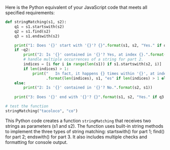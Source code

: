 Here is the Python equivalent of your JavaScript code that meets all specified requirements:

```python
def stringMatching(s1, s2):
    q1 = s1.startswith(s2) 
    q2 = s1.find(s2)  
    q3 = s1.endswith(s2) 

    print("1: Does '{}' start with '{}'? {}".format(s1, s2, "Yes." if q1 else "No."))
    if ~q2:
        print("2: Is '{}' contained in '{}'? Yes, at index {}.".format(s2, s1, q2))
        # handle multiple occurrences of a string for part 2.
        indices = [i for i in range(len(s1)) if s1.startswith(s2, i)]
        if len(indices) > 1:
            print("   In fact, it happens {} times within '{}', at index{} {}"
                  .format(len(indices), s1, "es" if len(indices) > 1 else "", indices))
    else:
        print("2: Is '{}' contained in '{}'? No.".format(s2, s1))
    
    print("3: Does '{}' end with '{}'? {}".format(s1, s2, "Yes." if q3 else "No."))  

# test the function 
stringMatching("tacoloco", "co")
```
This Python code creates a function `stringMatching` that receives two strings as parameters (s1 and s2). The function uses built-in string methods to implement the three types of string matching: startswith() for part 1; find() for part 2; endswith() for part 3. It also includes multiple checks and formatting for console output.
